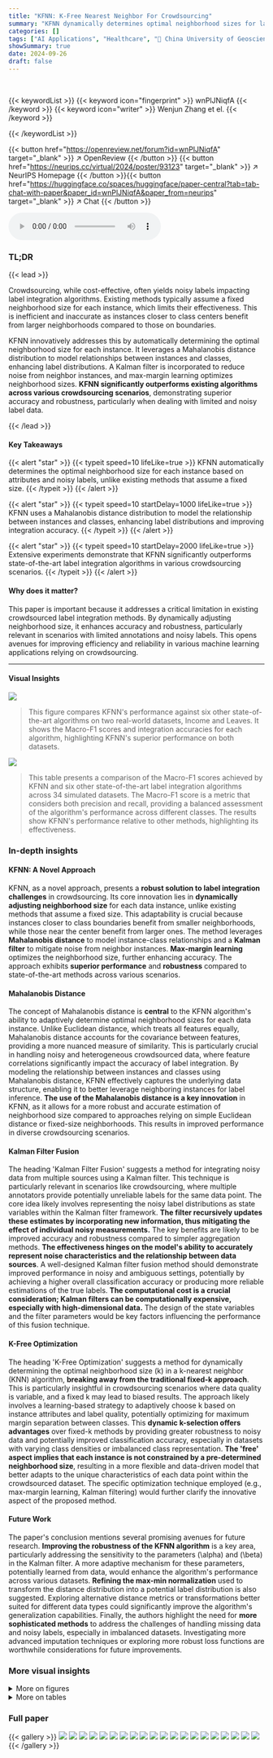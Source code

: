 ```yaml
---
title: "KFNN: K-Free Nearest Neighbor For Crowdsourcing"
summary: "KFNN dynamically determines optimal neighborhood sizes for label integration in crowdsourcing, significantly boosting accuracy and robustness, especially with limited noisy labels."
categories: []
tags: ["AI Applications", "Healthcare", "🏢 China University of Geosciences",]
showSummary: true
date: 2024-09-26
draft: false
---
```


<br>

{{< keywordList >}}
{{< keyword icon="fingerprint" >}} wnPlJNiqfA {{< /keyword >}}
{{< keyword icon="writer" >}} Wenjun Zhang et el. {{< /keyword >}}
 
{{< /keywordList >}}

{{< button href="https://openreview.net/forum?id=wnPlJNiqfA" target="_blank" >}}
↗ OpenReview
{{< /button >}}
{{< button href="https://neurips.cc/virtual/2024/poster/93123" target="_blank" >}}
↗ NeurIPS Homepage
{{< /button >}}{{< button href="https://huggingface.co/spaces/huggingface/paper-central?tab=tab-chat-with-paper&paper_id=wnPlJNiqfA&paper_from=neurips" target="_blank" >}}
↗ Chat
{{< /button >}}



<audio controls>
    <source src="https://ai-paper-reviewer.com/wnPlJNiqfA/podcast.wav" type="audio/wav">
    Your browser does not support the audio element.
</audio>


### TL;DR


{{< lead >}}

Crowdsourcing, while cost-effective, often yields noisy labels impacting label integration algorithms. Existing methods typically assume a fixed neighborhood size for each instance, which limits their effectiveness. This is inefficient and inaccurate as instances closer to class centers benefit from larger neighborhoods compared to those on boundaries.

KFNN innovatively addresses this by automatically determining the optimal neighborhood size for each instance. It leverages a Mahalanobis distance distribution to model relationships between instances and classes, enhancing label distributions. A Kalman filter is incorporated to reduce noise from neighbor instances, and max-margin learning optimizes neighborhood sizes.  **KFNN significantly outperforms existing algorithms across various crowdsourcing scenarios**, demonstrating superior accuracy and robustness, particularly when dealing with limited and noisy label data.

{{< /lead >}}


#### Key Takeaways

{{< alert "star" >}}
{{< typeit speed=10 lifeLike=true >}} KFNN automatically determines the optimal neighborhood size for each instance based on attributes and noisy labels, unlike existing methods that assume a fixed size. {{< /typeit >}}
{{< /alert >}}

{{< alert "star" >}}
{{< typeit speed=10 startDelay=1000 lifeLike=true >}} KFNN uses a Mahalanobis distance distribution to model the relationship between instances and classes, enhancing label distributions and improving integration accuracy. {{< /typeit >}}
{{< /alert >}}

{{< alert "star" >}}
{{< typeit speed=10 startDelay=2000 lifeLike=true >}} Extensive experiments demonstrate that KFNN significantly outperforms state-of-the-art label integration algorithms in various crowdsourcing scenarios. {{< /typeit >}}
{{< /alert >}}

#### Why does it matter?
This paper is important because it addresses a critical limitation in existing crowdsourced label integration methods. By dynamically adjusting neighborhood size, it enhances accuracy and robustness, particularly relevant in scenarios with limited annotations and noisy labels. This opens avenues for improving efficiency and reliability in various machine learning applications relying on crowdsourcing.

------
#### Visual Insights



![](https://ai-paper-reviewer.com/wnPlJNiqfA/figures_9_1.jpg)

> This figure compares KFNN's performance against six other state-of-the-art algorithms on two real-world datasets, Income and Leaves. It shows the Macro-F1 scores and integration accuracies for each algorithm, highlighting KFNN's superior performance on both datasets.





![](https://ai-paper-reviewer.com/wnPlJNiqfA/tables_8_1.jpg)

> This table presents a comparison of the Macro-F1 scores achieved by KFNN and six other state-of-the-art label integration algorithms across 34 simulated datasets.  The Macro-F1 score is a metric that considers both precision and recall, providing a balanced assessment of the algorithm's performance across different classes.  The results show KFNN's performance relative to other methods, highlighting its effectiveness.





### In-depth insights


#### KFNN: A Novel Approach
KFNN, as a novel approach, presents a **robust solution to label integration challenges** in crowdsourcing. Its core innovation lies in **dynamically adjusting neighborhood size** for each data instance, unlike existing methods that assume a fixed size. This adaptability is crucial because instances closer to class boundaries benefit from smaller neighborhoods, while those near the center benefit from larger ones. The method leverages **Mahalanobis distance** to model instance-class relationships and a **Kalman filter** to mitigate noise from neighbor instances. **Max-margin learning** optimizes the neighborhood size, further enhancing accuracy. The approach exhibits **superior performance** and **robustness** compared to state-of-the-art methods across various scenarios.

#### Mahalanobis Distance
The concept of Mahalanobis distance is **central** to the KFNN algorithm's ability to adaptively determine optimal neighborhood sizes for each data instance. Unlike Euclidean distance, which treats all features equally, Mahalanobis distance accounts for the covariance between features, providing a more nuanced measure of similarity.  This is particularly crucial in handling noisy and heterogeneous crowdsourced data, where feature correlations significantly impact the accuracy of label integration.  By modeling the relationship between instances and classes using Mahalanobis distance, KFNN effectively captures the underlying data structure, enabling it to better leverage neighboring instances for label inference. **The use of the Mahalanobis distance is a key innovation** in KFNN, as it allows for a more robust and accurate estimation of neighborhood size compared to approaches relying on simple Euclidean distance or fixed-size neighborhoods. This results in improved performance in diverse crowdsourcing scenarios.

#### Kalman Filter Fusion
The heading 'Kalman Filter Fusion' suggests a method for integrating noisy data from multiple sources using a Kalman filter.  This technique is particularly relevant in scenarios like crowdsourcing, where multiple annotators provide potentially unreliable labels for the same data point.  The core idea likely involves representing the noisy label distributions as state variables within the Kalman filter framework.  **The filter recursively updates these estimates by incorporating new information, thus mitigating the effect of individual noisy measurements.** The key benefits are likely to be improved accuracy and robustness compared to simpler aggregation methods.  **The effectiveness hinges on the model's ability to accurately represent noise characteristics and the relationship between data sources**. A well-designed Kalman filter fusion method should demonstrate improved performance in noisy and ambiguous settings, potentially by achieving a higher overall classification accuracy or producing more reliable estimations of the true labels.  **The computational cost is a crucial consideration; Kalman filters can be computationally expensive, especially with high-dimensional data.**  The design of the state variables and the filter parameters would be key factors influencing the performance of this fusion technique.

#### K-Free Optimization
The heading 'K-Free Optimization' suggests a method for dynamically determining the optimal neighborhood size (k) in a k-nearest neighbor (KNN) algorithm, **breaking away from the traditional fixed-k approach**.  This is particularly insightful in crowdsourcing scenarios where data quality is variable, and a fixed k may lead to biased results.  The approach likely involves a learning-based strategy to adaptively choose k based on instance attributes and label quality, potentially optimizing for maximum margin separation between classes.  This **dynamic k-selection offers advantages** over fixed-k methods by providing greater robustness to noisy data and potentially improved classification accuracy, especially in datasets with varying class densities or imbalanced class representation.  **The 'free' aspect implies that each instance is not constrained by a pre-determined neighborhood size**, resulting in a more flexible and data-driven model that better adapts to the unique characteristics of each data point within the crowdsourced dataset. The specific optimization technique employed (e.g., max-margin learning, Kalman filtering) would further clarify the innovative aspect of the proposed method.

#### Future Work
The paper's conclusion mentions several promising avenues for future research.  **Improving the robustness of the KFNN algorithm** is a key area, particularly addressing the sensitivity to the parameters \(\alpha\) and \(\beta\) in the Kalman filter.  A more adaptive mechanism for these parameters, potentially learned from data, would enhance the algorithm's performance across various datasets.  **Refining the max-min normalization** used to transform the distance distribution into a potential label distribution is also suggested.  Exploring alternative distance metrics or transformations better suited for different data types could significantly improve the algorithm's generalization capabilities.  Finally, the authors highlight the need for **more sophisticated methods** to address the challenges of handling missing data and noisy labels, especially in imbalanced datasets. Investigating more advanced imputation techniques or exploring more robust loss functions are worthwhile considerations for future improvements.


### More visual insights

<details>
<summary>More on figures
</summary>


![](https://ai-paper-reviewer.com/wnPlJNiqfA/figures_9_2.jpg)

> This figure shows the impact of hyperparameters α and β on the performance of KFNN using Macro-F1 scores.  It illustrates the sensitivity of KFNN to different values of α and β for two datasets, Income and Leaves. The x-axis represents α, the y-axis represents β, and the z-axis shows the Macro-F1 score. This visualization helps understand the optimal values for α and β to achieve better performance on the KFNN model.


![](https://ai-paper-reviewer.com/wnPlJNiqfA/figures_9_3.jpg)

> This figure shows the ablation study of KFNN. It compares the performance of KFNN with three variants: KFNN-KF (without K-free optimization), KFNN-LDE (without label distribution enhancement), and KFNN-KF-LDE (without both). The Macro-F1 score is shown in (a), indicating that both components are important for KFNN's performance. The class margin is shown in (b), illustrating the impact of the Kalman filter in mitigating noise from neighbor instances.


</details>




<details>
<summary>More on tables
</summary>


![](https://ai-paper-reviewer.com/wnPlJNiqfA/tables_8_2.jpg)
> This table presents the results of Wilcoxon signed-rank tests comparing KFNN's performance against other state-of-the-art label integration algorithms.  The '+' symbol indicates that KFNN significantly outperforms the algorithm in the column, 'o' indicates the opposite, and a blank indicates no significant difference.  The significance levels are α = 0.05 and α = 0.1 for the lower and upper diagonals, respectively. This table helps to establish the statistical significance of KFNN's superior performance.

![](https://ai-paper-reviewer.com/wnPlJNiqfA/tables_13_1.jpg)
> This table lists the characteristics of 34 simulated datasets used in the paper's experiments.  For each dataset, it shows the number of instances, the number of attributes, the number of classes, whether the dataset contains missing values, and the type of attributes (nominal, numeric, hybrid).  These datasets represent various crowdsourcing scenarios and are used to evaluate the performance of the proposed KFNN algorithm against existing methods.

</details>




### Full paper

{{< gallery >}}
<img src="https://ai-paper-reviewer.com/wnPlJNiqfA/1.png" class="grid-w50 md:grid-w33 xl:grid-w25" />
<img src="https://ai-paper-reviewer.com/wnPlJNiqfA/2.png" class="grid-w50 md:grid-w33 xl:grid-w25" />
<img src="https://ai-paper-reviewer.com/wnPlJNiqfA/3.png" class="grid-w50 md:grid-w33 xl:grid-w25" />
<img src="https://ai-paper-reviewer.com/wnPlJNiqfA/4.png" class="grid-w50 md:grid-w33 xl:grid-w25" />
<img src="https://ai-paper-reviewer.com/wnPlJNiqfA/5.png" class="grid-w50 md:grid-w33 xl:grid-w25" />
<img src="https://ai-paper-reviewer.com/wnPlJNiqfA/6.png" class="grid-w50 md:grid-w33 xl:grid-w25" />
<img src="https://ai-paper-reviewer.com/wnPlJNiqfA/7.png" class="grid-w50 md:grid-w33 xl:grid-w25" />
<img src="https://ai-paper-reviewer.com/wnPlJNiqfA/8.png" class="grid-w50 md:grid-w33 xl:grid-w25" />
<img src="https://ai-paper-reviewer.com/wnPlJNiqfA/9.png" class="grid-w50 md:grid-w33 xl:grid-w25" />
<img src="https://ai-paper-reviewer.com/wnPlJNiqfA/10.png" class="grid-w50 md:grid-w33 xl:grid-w25" />
<img src="https://ai-paper-reviewer.com/wnPlJNiqfA/11.png" class="grid-w50 md:grid-w33 xl:grid-w25" />
<img src="https://ai-paper-reviewer.com/wnPlJNiqfA/12.png" class="grid-w50 md:grid-w33 xl:grid-w25" />
<img src="https://ai-paper-reviewer.com/wnPlJNiqfA/13.png" class="grid-w50 md:grid-w33 xl:grid-w25" />
<img src="https://ai-paper-reviewer.com/wnPlJNiqfA/14.png" class="grid-w50 md:grid-w33 xl:grid-w25" />
<img src="https://ai-paper-reviewer.com/wnPlJNiqfA/15.png" class="grid-w50 md:grid-w33 xl:grid-w25" />
<img src="https://ai-paper-reviewer.com/wnPlJNiqfA/16.png" class="grid-w50 md:grid-w33 xl:grid-w25" />
<img src="https://ai-paper-reviewer.com/wnPlJNiqfA/17.png" class="grid-w50 md:grid-w33 xl:grid-w25" />
<img src="https://ai-paper-reviewer.com/wnPlJNiqfA/18.png" class="grid-w50 md:grid-w33 xl:grid-w25" />
<img src="https://ai-paper-reviewer.com/wnPlJNiqfA/19.png" class="grid-w50 md:grid-w33 xl:grid-w25" />
<img src="https://ai-paper-reviewer.com/wnPlJNiqfA/20.png" class="grid-w50 md:grid-w33 xl:grid-w25" />
{{< /gallery >}}